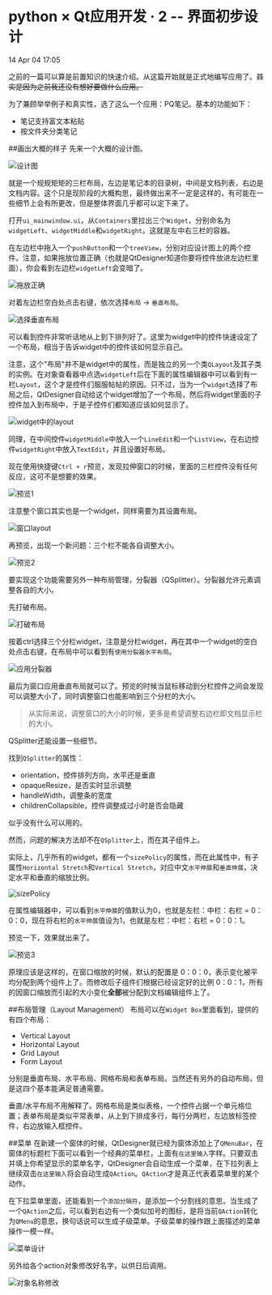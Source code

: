 python × Qt应用开发 · 2 -- 界面初步设计
==================================
14 Apr 04 17:05

之前的一篇可以算是前置知识的快速介绍。从这篇开始就是正式地编写应用了。~~其实是因为之前我还没有想好要做什么应用。~~

为了兼顾举举例子和真实性，选了这么一个应用：PQ笔记。基本的功能如下：

* 笔记支持富文本粘贴
* 按文件夹分类笔记

##画出大概的样子
先来一个大概的设计图。

![设计图](https://i.imgur.com/uAJ6icH.png)

就是一个规规矩矩的三栏布局，左边是笔记本的目录树，中间是文档列表，右边是文档内容。这个只是现阶段的大概构思，最终做出来不一定是这样的，有可能在一些细节上会有所更改，但是整体界面几乎都可以定下来了。

打开`ui_mainwindow.ui`，从`Containers`里拉出三个`Widget`，分别命名为`widgetLeft`、`widgetMiddle`和`widgetRight`。这就是左中右三栏的容器。

在左边栏中拖入一个`pushButton`和一个`treeView`，分别对应设计图上的两个控件。注意，如果拖放位置正确（也就是QtDesigner知道你要将控件放进左边栏里面），你会看到左边栏`widgetLeft`会变暗了。

![拖放正确](https://i.imgur.com/Izn7dD6.png)

对着左边栏空白处点击右键，依次选择`布局` -> `垂直布局`。

![选择垂直布局](https://i.imgur.com/rvWMn63.png)

可以看到控件非常听话地从上到下排列好了。这里为widget中的控件快速设定了一个布局，相当于告诉widget中的控件该如何显示自己。

注意，这个"布局"并不是widget中的属性，而是独立的另一个类`QLayout`及其子类的实例。在对象查看器中点选`widgetLeft`后在下面的属性编辑器中可以看到有一栏`Layout`，这个才是控件们服服帖帖的原因。只不过，当为一个`widget`选择了布局之后，QtDesigner自动给这个widget增加了一个布局，然后将widget里面的子控件加入到布局中，于是子控件们都知道应该如何显示了。

![widget中的layout](https://i.imgur.com/PpYcKIZ.png)

同理，在中间控件`widgetMiddle`中放入一个`LineEdit`和一个`ListView`，在右边控件`widgetRight`中放入`TextEdit`，并且设置好布局。

现在使用快捷键`Ctrl + r`预览，发现拉伸窗口的时候，里面的三栏控件没有任何反应，这可不是想要的效果。

![预览1](https://i.imgur.com/NTwV9wH.png)

注意整个窗口其实也是一个widget，同样需要为其设置布局。

![窗口layout](https://i.imgur.com/XB2vSJm.png)

再预览，出现一个新问题：三个栏不能各自调整大小。

![预览2](https://i.imgur.com/XsXU5ed.png)

要实现这个功能需要另外一种布局管理，分裂器（QSplitter）。分裂器允许元素调整各自的大小。

先打破布局。

![打破布局](https://i.imgur.com/24ng0C0.png)

按着ctrl选择三个分栏widget，注意是分栏widget，再在其中一个widget的空白处点击右键，在布局中可以看到有`使用分裂器水平布局`。

![应用分裂器](https://i.imgur.com/jFmH6nh.png)

最后为窗口应用垂直布局就可以了。预览的时候当鼠标移动到分栏控件之间会发现可以调整大小了，同时调整窗口也能影响到三个分栏的大小。

> 从实际来说，调整窗口的大小的时候，更多是希望调整右边栏即文档显示栏的大小。

QSplitter还能设置一些细节。

找到`QSplitter`的属性：

+ orientation，控件排列方向，水平还是垂直
+ opaqueResize，是否实时显示调整
+ handleWidth，调整条的宽度
+ childrenCollapsible，控件调整成过小时是否会隐藏

似乎没有什么可以用的。

然而，问题的解决方法却不在`QSplitter`上，而在其子组件上。

实际上，几乎所有的widget，都有一个`sizePolicy`的属性，而在此属性中，有子属性`Horizontal Stretch`和`Vertical Stretch`，对应中文`水平伸展`和`垂直伸展`，决定水平和垂直的缩放比例。

![sizePolicy](https://i.imgur.com/47JsPlH.png)

在属性编辑器中，可以看到`水平伸展`的值默认为0，也就是左栏：中栏：右栏 = 0：0：0，现在将右栏的`水平伸展`值设为1，也就是左栏：中栏：右栏 = 0：0：1。

预览一下，效果就出来了。

![预览3](https://i.imgur.com/S21DeGJ.gif)

原理应该是这样的，在窗口缩放的时候，默认的配置是 0：0：0，表示变化被平均分配到两个组件上了。而修改后子组件们根据已经设定好的比例 0：0：1，所有的因窗口缩放而引起的大小变化**全部**被分配到文档编辑组件上了。

##布局管理（Layout Management）
布局可以在`Widget Box`里面看到，提供的有四个布局：

* Vertical Layout
* Horizontal Layout
* Grid Layout
* Form Layout

分别是垂直布局、水平布局、网格布局和表单布局。当然还有另外的自动布局，但是这四个基本能满足普通需要。

垂直/水平布局不用解释了。网格布局是类似表格，一个控件占据一个单元格位置；表单布局是类似平常表单，从上到下排成多行，每行分两栏，左边放标签控件，右边放输入框控件。

##菜单
在新建一个窗体的时候，QtDesigner就已经为窗体添加上了`QMenuBar`，在窗体的标题栏下面可以看到一个经典的菜单栏，上面有`在这里输入`字样。只要双击并填上你希望显示的菜单名字，QtDesigner会自动生成一个菜单，在下拉列表上继续双击`在这里输入`将会自动生成`QAction`。`QAction`才是真正代表着菜单里的某个动作。

在下拉菜单里面，还能看到一个`添加分隔符`，是添加一个分割线的意思。当生成了一个`QAction`之后，可以看到右边有一个类似加号的图标，是将当前`QAction`转化为`QMenu`的意思，换句话说可以生成子级菜单。子级菜单的操作跟上面描述的菜单操作一模一样。

![菜单设计](https://i.imgur.com/9MbfQzg.png)

另外给各个action对象修改好名字，以供日后调用。

![对象名称修改](https://i.imgur.com/cRj9IL6.png)
